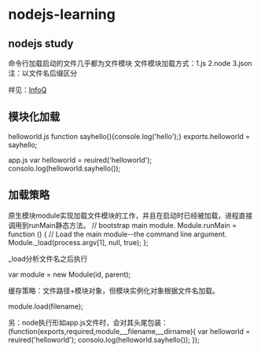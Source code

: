 # nodejs-learning

## nodejs study
命令行加载启动的文件几乎都为文件模块
文件模块加载方式：1.js 2.node 3.json  注：以文件名后缀区分

祥见：[InfoQ](http://www.infoq.com/cn/articles/nodejs-module-mechanism)

## 模块化加载

helloworld.js
function sayhello(){console.log('hello');}
exports.helloworld = sayhello;

app.js
var helloworld = reuired('helloworld');
consolo.log(helloworld.sayhello());

## 加载策略
原生模块module实现加载文件模块的工作，并且在启动时已经被加载，进程直接调用到runMain静态方法。
// bootstrap main module.
Module.runMain = function () {
    // Load the main module--the command line argument.
    Module._load(process.argv[1], null, true);
};

_load分析文件名之后执行

var module = new Module(id, parent);

缓存策略：文件路径+模块对象，但模块实例化对象根据文件名加载。

module.load(filename);

另：node执行形如app.js文件时，会对其头尾包装：
(function(exports,required,module,__filename,__dirname){
	var helloworld = reuired('helloworld');
	consolo.log(helloworld.sayhello());
});

